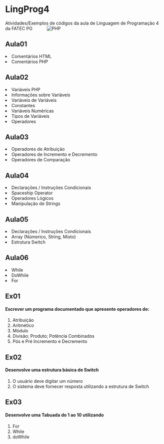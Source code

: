 # LingProg4
Atividades/Exemplos de códigos da aula de Linguagem de Programação 4 da FATEC PG&emsp;&emsp;&emsp;  ![PHP](https://img.shields.io/badge/PHP-777BB4?style=for-the-badge&logo=php&logoColor=white)&nbsp;


<h2>Aula01</h2>
<li>Comentários HTML</li>
<li>Comentários PHP</li>
<lh>

<h2>Aula02</h2>
<li>Variáveis PHP</li>
<li>Informações sobre Variáveis</li>
<li>Variáveis de Variáveis</li>
<li>Constantes</li>
<li>Variáveis Numéricas</li>
<li>Tipos de Variáveis</li>
<li>Operadores</li>

<h2>Aula03</h2>
<li>Operadores de Atribuição</li>
<li>Operadores de Incremento e Decremento</li>
<li>Operadores de Comparação</li>

<h2>Aula04</h2>
<li>Declarações / Instruções Condicionais</li>
<li>Spaceship Operator</li>
<li>Operadores Lógicos</li>
<li>Manipulação de Strings</li>

<h2>Aula05</h2>
<li>Declarações / Instruções Condicionais</li>
<li>Array (Númerico, String, Misto)</li>
<li>Estrutura Switch</li>

<h2>Aula06</h2>
<li>While</li>
<li>DoWhile</li>
<li>For</li>

<h2>Ex01</h2>
<h4>Escrever um programa documentado que apresente operadores de:</h4>
<ol type="ex01">
  <li>Atribuição</li>
  <li>Aritmético</li>
  <li>Módulo</li>
  <li>Divisão; Produto; Potência Combinados</li>
  <li>Pós e Pré Incremento e Decremento</li>
</ol>
  
<h2>Ex02</h2>
  <h4>Desenvolve uma estrutura básica de Switch</h4>
<ol type="ex02">
  <li>O usuário deve digitar um número</li>
  <li>O sistema deve fornecer resposta utilizando a estrutura de Switch</li>
</ol>

<h2>Ex03</h2>
  <h4>Desenvolve uma Tabuada do 1 ao 10 utilizando</h4>
<ol type="ex03">
  <li>For</li>
  <li>While</li>
  <li>doWhile</li>
</ol>

